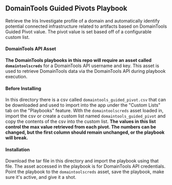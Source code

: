 ## DomainTools Guided Pivots Playbook

Retrieve the Iris Investigate profile of a domain and automatically identify potential connected infrastructure related to artifacts based on DomainTools Guided Pivot value. The pivot value is set based off of a configurable custom list.

#### DomainTools API Asset

**The DomainTools playbooks in this repo will require an asset called `domaintoolscreds`** for a DomainTools API username and key. This asset is used to retrieve DomainTools data via the DomainTools API during playbook execution.
<br>

#### Before Installing

In this directory there is a csv called `domaintools_guided_pivot.csv` that can be downloaded and used to import into the app under the "Custom Lists" tab on the "Playbooks" feature. With the `domaintoolscreds` asset loaded in, import the csv or create a custom list named `domaintools_guided_pivot` and copy the contents of the csv into the custom list.
**The values in this list control the max value retrieved from each pivot. The numbers can be changed, but the first column should remain unchanged, or the playbook will break.**

#### Installation

Download the tar file in this directory and import the playbook using that file. The asset accessed in the playbook is for DomainTools API credentials. Point the playbook to the `domaintoolscreds` asset, save the playbook, make sure it's active, and give it a shot.
